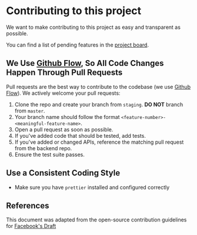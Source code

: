 # Contributing to this project

We want to make contributing to this project as easy and transparent as possible.

You can find a list of pending features in the [project board]().

## We Use [Github Flow](https://guides.github.com/introduction/flow/index.html), So All Code Changes Happen Through Pull Requests

Pull requests are the best way to contribute to the codebase (we use [Github Flow](https://guides.github.com/introduction/flow/index.html)). We actively welcome your pull requests:

1. Clone the repo and create your branch from `staging`.
   **DO NOT** branch from `master`.
2. Your branch name should follow the format `<feature-number>-<meaningful-feature-name>`.
3. Open a pull request as soon as possible.
4. If you've added code that should be tested, add tests.
5. If you've added or changed APIs, reference the matching pull request from the backend repo.
6. Ensure the test suite passes.

## Use a Consistent Coding Style

- Make sure you have `prettier` installed and configured correctly

## References

This document was adapted from the open-source contribution guidelines for [Facebook's Draft](https://github.com/facebook/draft-js/blob/a9316a723f9e918afde44dea68b5f9f39b7d9b00/CONTRIBUTING.md)

